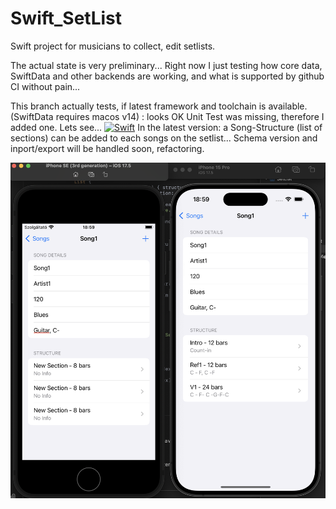 # Swift_SetList
Swift project for musicians to collect, edit setlists.

The actual state is very preliminary... Right now I just testing how core data, SwiftData and other backends are working, and what is supported by github CI without pain...

This branch actually tests, if latest framework and toolchain is available. (SwiftData requires macos v14) : looks OK
Unit Test was missing, therefore I added one. Lets see...
[![Swift](https://github.com/bfarago/Swift_SetList/actions/workflows/swift.yml/badge.svg)](https://github.com/bfarago/Swift_SetList/actions/workflows/swift.yml)
In the latest version: a Song-Structure (list of sections) can be added to each songs on the setlist...
Schema version and inport/export will be handled soon, refactoring. 

![screenshot](doc/sshot1.png)
